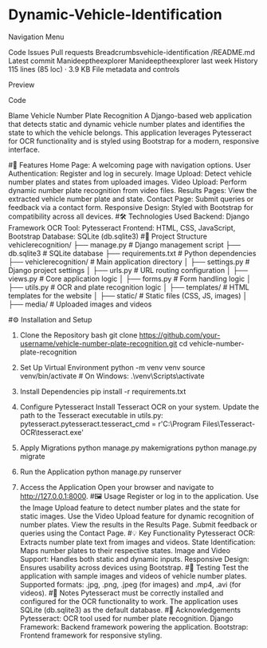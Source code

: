 # Dynamic-Vehicle-Identification

Navigation Menu

Code
Issues
Pull requests
Breadcrumbsvehicle-identification
/README.md
Latest commit
Manideeptheexplorer
Manideeptheexplorer
last week
History
115 lines (85 loc) · 3.9 KB
File metadata and controls

Preview

Code

Blame
Vehicle Number Plate Recognition
A Django-based web application that detects static and dynamic vehicle number plates and identifies the state to which the vehicle belongs. This application leverages Pytesseract for OCR functionality and is styled using Bootstrap for a modern, responsive interface.

#🚀 Features
Home Page: A welcoming page with navigation options.
User Authentication: Register and log in securely.
Image Upload: Detect vehicle number plates and states from uploaded images.
Video Upload: Perform dynamic number plate recognition from video files.
Results Pages: View the extracted vehicle number plate and state.
Contact Page: Submit queries or feedback via a contact form.
Responsive Design: Styled with Bootstrap for compatibility across all devices.
#🛠 Technologies Used
Backend: Django Framework
OCR Tool: Pytesseract
Frontend: HTML, CSS, JavaScript, Bootstrap
Database: SQLite (db.sqlite3)
#📂 Project Structure
vehiclerecognition/ ├── manage.py # Django management script ├── db.sqlite3 # SQLite database ├── requirements.txt # Python dependencies ├── vehiclerecognition/ # Main application directory │ ├── settings.py # Django project settings │ ├── urls.py # URL routing configuration │ ├── views.py # Core application logic │ ├── forms.py # Form handling logic │ ├── utils.py # OCR and plate recognition logic │ ├── templates/ # HTML templates for the website │ ├── static/ # Static files (CSS, JS, images) │ ├── media/ # Uploaded images and videos

#⚙️ Installation and Setup
1. Clone the Repository
bash git clone https://github.com/your-username/vehicle-number-plate-recognition.git cd vehicle-number-plate-recognition

2. Set Up Virtual Environment
python -m venv venv source venv/bin/activate # On Windows: .\venv\Scripts\activate

3. Install Dependencies
pip install -r requirements.txt

4. Configure Pytesseract
Install Tesseract OCR on your system.
Update the path to the Tesseract executable in utils.py: pytesseract.pytesseract.tesseract_cmd = r'C:\Program Files\Tesseract-OCR\tesseract.exe'
5. Apply Migrations
python manage.py makemigrations python manage.py migrate

6. Run the Application
python manage.py runserver

7. Access the Application
Open your browser and navigate to http://127.0.0.1:8000.
#🖼 Usage
Register or log in to the application.
Use the Image Upload feature to detect number plates and the state for static images.
Use the Video Upload feature for dynamic recognition of number plates.
View the results in the Results Page.
Submit feedback or queries using the Contact Page.
#💡 Key Functionality
Pytesseract OCR: Extracts number plate text from images and videos.
State Identification: Maps number plates to their respective states.
Image and Video Support: Handles both static and dynamic inputs.
Responsive Design: Ensures usability across devices using Bootstrap.
#🧪 Testing
Test the application with sample images and videos of vehicle number plates.
Supported formats: .jpg, .png, .jpeg (for images) and .mp4, .avi (for videos).
#📝 Notes
Pytesseract must be correctly installed and configured for the OCR functionality to work.
The application uses SQLite (db.sqlite3) as the default database.
#🤝 Acknowledgements
Pytesseract: OCR tool used for number plate recognition.
Django Framework: Backend framework powering the application.
Bootstrap: Frontend framework for responsive styling.
